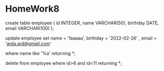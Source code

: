 # HomeWork8


create table employee (
	id INTEGER,
	name VARCHAR(50),
	birthday DATE,
	email VARCHAR(100)
);



update employee
set name = 'faaaaa',
	birthday = '2022-02-26' ,
	email = 'arda.ard@gmail.com'
	
where name like '%a'
returning *;


delete from employee
where id>6 and id<11
returning *;
